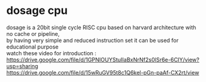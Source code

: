 # dosage cpu
dosage is a 20bit single cycle RISC cpu based on harvard architecture with no cache or pipeline, <br />
by having very simple and reduced instruction set it can be used for educational purpose  <br />
watch these video for introduction : <br />
https://drive.google.com/file/d/1GPNIOUYStuIIaBxNrNf2s0lSr6e-6CIY/view?usp=sharing <br />
https://drive.google.com/file/d/15wRuGV95t8c1Q6kel-pGn-paAf-CX2rt/view <br />
